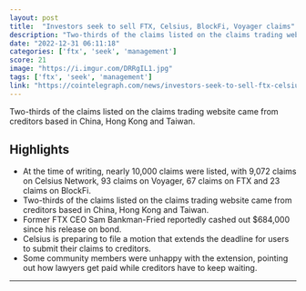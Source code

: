 ```yaml
---
layout: post
title:  "Investors seek to sell FTX, Celsius, BlockFi, Voyager claims"
description: "Two-thirds of the claims listed on the claims trading website came from creditors based in China, Hong Kong and Taiwan."
date: "2022-12-31 06:11:18"
categories: ['ftx', 'seek', 'management']
score: 21
image: "https://i.imgur.com/DRRgIL1.jpg"
tags: ['ftx', 'seek', 'management']
link: "https://cointelegraph.com/news/investors-seek-to-sell-ftx-celsius-blockfi-voyager-claims/amp"
---
```


Two-thirds of the claims listed on the claims trading website came from creditors based in China, Hong Kong and Taiwan.

## Highlights

- At the time of writing, nearly 10,000 claims were listed, with 9,072 claims on Celsius Network, 93 claims on Voyager, 67 claims on FTX and 23 claims on BlockFi.
- Two-thirds of the claims listed on the claims trading website came from creditors based in China, Hong Kong and Taiwan.
- Former FTX CEO Sam Bankman-Fried reportedly cashed out $684,000 since his release on bond.
- Celsius is preparing to file a motion that extends the deadline for users to submit their claims to creditors.
- Some community members were unhappy with the extension, pointing out how lawyers get paid while creditors have to keep waiting.

---
